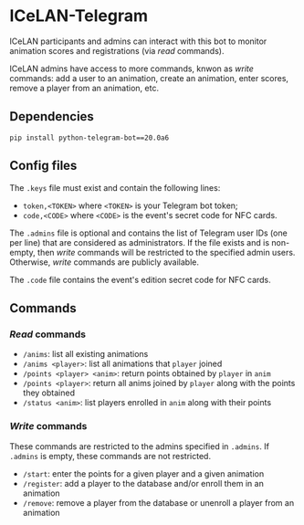 # ICeLAN-Telegram

ICeLAN participants and admins can interact with this bot to monitor animation scores and registrations (via _read_ commands).

ICeLAN admins have access to more commands, knwon as _write_ commands: add a user to an animation, create an animation, enter scores, remove a player from an animation, etc.

## Dependencies

`pip install python-telegram-bot==20.0a6`

## Config files

The `.keys` file must exist and contain the following lines:
- `token,<TOKEN>` where `<TOKEN>` is your Telegram bot token;
- `code,<CODE>` where `<CODE>` is the event's secret code for NFC cards.

The `.admins` file is optional and contains the list of Telegram user IDs (one per line) that are considered as administrators.
If the file exists and is non-empty, then _write_ commands will be restricted to the specified admin users.
Otherwise, _write_ commands are publicly available.

The `.code` file contains the event's edition secret code for NFC cards.

## Commands

### _Read_ commands

- `/anims`: list all existing animations
- `/anims <player>`: list all animations that `player` joined
- `/points <player> <anim>`: return points obtained by `player` in `anim`
- `/points <player>`: return all anims joined by `player` along with the points they obtained
- `/status <anim>`: list players enrolled in `anim` along with their points

### _Write_ commands

These commands are restricted to the admins specified in `.admins`. If `.admins` is empty, these commands are not restricted.

- `/start`: enter the points for a given player and a given animation
- `/register`: add a player to the database and/or enroll them in an animation
- `/remove`: remove a player from the database or unenroll a player from an animation
